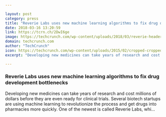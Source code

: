 ```yaml
---

layout: post
category: press
title: "Reverie Labs uses new machine learning algorithms to fix drug development bottlenecks"
date: 2018-03-16 13:20:59
link: https://tcrn.ch/2DwI6ge
image: https://techcrunch.com/wp-content/uploads/2018/03/reverie-header.png?w=600
domain: techcrunch.com
author: "TechCrunch"
icon: https://techcrunch.com/wp-content/uploads/2015/02/cropped-cropped-favicon-gradient.png?w=180
excerpt: "Developing new medicines can take years of research and cost millions of dollars before they are even ready for clinical trials. Several biotech startups are using machine learning to revolutionize the process and get drugs into pharmacies more quickly. One of the newest is called Reverie Labs, whi…"

---
```


### Reverie Labs uses new machine learning algorithms to fix drug development bottlenecks

Developing new medicines can take years of research and cost millions of dollars before they are even ready for clinical trials. Several biotech startups are using machine learning to revolutionize the process and get drugs into pharmacies more quickly. One of the newest is called Reverie Labs, whi…